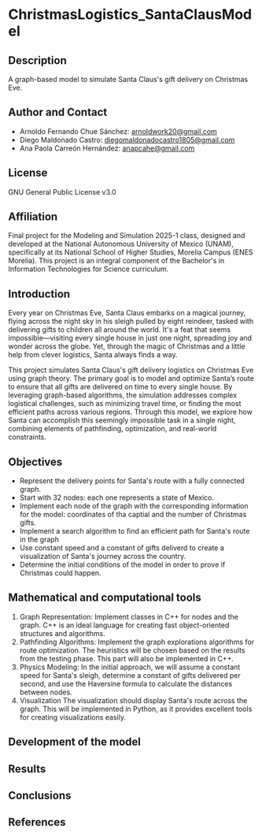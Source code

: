 # ChristmasLogistics_SantaClausModel

## Description
A graph-based model to simulate Santa Claus's gift delivery on Christmas Eve.

## Author and Contact
- Arnoldo Fernando Chue Sánchez: arnoldwork20@gmail.com
- Diego Maldonado Castro: diegomaldonadocastro1805@gmail.com
- Ana Paola Carreón Hernández: anapcahe@gmail.com

## License
GNU General Public License v3.0

## Affiliation
Final project for the Modeling and Simulation 2025-1 class, designed and developed at the National Autonomous University of Mexico (UNAM), specifically at its National School of Higher Studies, Morelia Campus (ENES Morelia). This project is an integral component of the Bachelor's in Information Technologies for Science curriculum.

## Introduction
Every year on Christmas Eve, Santa Claus embarks on a magical journey, flying across the night sky in his sleigh pulled by eight reindeer, tasked with delivering gifts to children all around the world. It's a feat that seems impossible—visiting every single house in just one night, spreading joy and wonder across the globe. Yet, through the magic of Christmas and a little help from clever logistics, Santa always finds a way.

This project simulates Santa Claus's gift delivery logistics on Christmas Eve using graph theory. The primary goal is to model and optimize Santa’s route to ensure that all gifts are delivered on time to every single house. By leveraging graph-based algorithms, the simulation addresses complex logistical challenges, such as minimizing travel time, or finding the most efficient paths across various regions. Through this model, we explore how Santa can accomplish this seemingly impossible task in a single night, combining elements of pathfinding, optimization, and real-world constraints.

## Objectives

- Represent the delivery points for Santa's route with a fully connected graph.
- Start with 32 nodes: each one represents a state of Mexico.
- Implement each node of the graph with the corresponding information for the model: coordinates of tha captial and the number of Christmas gifts.
- Implement a search algorithm to find an efficient path for Santa's route in the graph
- Use constant speed and a constant of gifts deliverd to create a visualization of Santa's journey across the country.
- Determine the initial conditions of the model in order to prove if Christmas could happen.

## Mathematical and computational tools
1. Graph Representation:
Implement classes in C++ for nodes and the graph. C++ is an ideal language for creating fast object-oriented structures and algorithms.
2. Pathfinding Algorithms:
Implement the graph explorations algorithms for route optimization. The heuristics will be chosen based on the results from the testing phase. This part will also be implemented in C++.
3. Physics Modeling:
In the initial approach, we will assume a constant speed for Santa's sleigh, determine a constant of gifts delivered per second, and use the Haversine formula to calculate the distances between nodes.
4. Visualization
The visualization should display Santa's route across the graph. This will be implemented in Python, as it provides excellent tools for creating visualizations easily.

## Development of the model

## Results

## Conclusions

## References